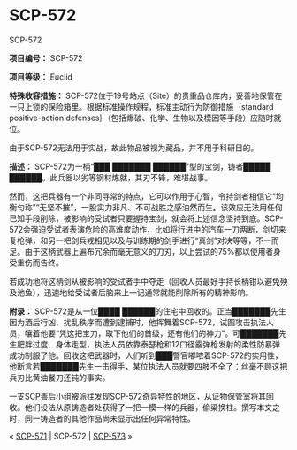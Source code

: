 # SCP-572
                        




SCP-572



**项目编号：** SCP-572

**项目等级：** Euclid

**特殊收容措施：** SCP-572位于19号站点（Site）的贵重品仓库内，妥善地保管在一只上锁的保险箱里。根据标准操作规程，标准主动行为防御措施｛standard positive-action defenses｝（包括爆破、化学、生物以及模因等手段）应随时就位。

由于SCP-572无法用于实战，故此物品被视为藏品，并不用于科研目的。

**描述：** SCP-572为一柄“███ ███████ ██████”型的宝剑，铸者█████ ██████。此兵器以劣等钢材炼就，其刃不锋，难堪战事。

然而，这把兵器有一个非同寻常的特点，它可以作用于心智，令持剑者相信它“均衡匀称”“无坚不摧”，一股实力非凡、不可战胜之感油然而生。该效应无法用任何已知手段削除，被影响的受试者只要握持宝剑，就会将上述信念坚持到底。SCP-572会强迫受试者表演危险的高难度动作，比如将行进中的汽车一刀两断，剑切来复枪弹，和另一把剑兵戎相见以及与训练期的剑手进行“真剑”对决等等，不一而足。由于这柄武器上遍布冗余而毫无意义的刀刃，以上尝试的75%都以使用者身受重伤而告终。

若成功地将这柄剑从被影响的受试者手中夺走（回收人员最好手持长柄钳以避免殃及池鱼），迅速地给受试者后脑来上一记通常就能削除所有的精神影响。

**附录：** SCP-572是从一位████ ██████的住宅中回收的。正当███████先生因为酒后行凶、扰乱秩序而遭到逮捕时，他挥舞着SCP-572，试图攻击执法人员，嚷着他要“凭这把宝刀，取下他们的首级，还有他们的神力”。可███████先生肥胖过度、身体走型，执法人员依靠泰瑟枪和12口径霰弹枪发射的柔性防暴弹成功制服了他。回收这把武器时，人们听到███警官嘟哝着SCP-572的实用性，他断言若███████先生一击得手，某位执法人员就要四肢不全了：丝毫不顾这把兵刃比黄油餐刀还钝的事实。

一支SCP善后小组被派往发现SCP-572奇异特性的地区，从证物保管室将其回收。他们设法从原铸造者处获得了一把一模一样的兵器，偷梁换柱。撰写本文之时，同一铸造者的其他作品尚未显示出任何异常特性。



« [SCP-571](/scp-571) | SCP-572 | [SCP-573](/scp-573) »





                    